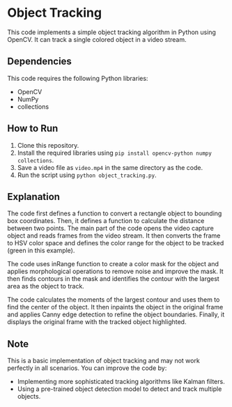 # Object Tracking

This code implements a simple object tracking algorithm in Python using OpenCV. It can track a single colored object in a video stream.

## Dependencies

This code requires the following Python libraries:

* OpenCV
* NumPy
* collections

## How to Run

1. Clone this repository.
2. Install the required libraries using `pip install opencv-python numpy collections`.
3. Save a video file as `video.mp4` in the same directory as the code.
4. Run the script using `python object_tracking.py`.

## Explanation

The code first defines a function to convert a rectangle object to bounding box coordinates. Then, it defines a function to calculate the distance between two points. The main part of the code opens the video capture object and reads frames from the video stream. It then converts the frame to HSV color space and defines the color range for the object to be tracked (green in this example).

The code uses inRange function to create a color mask for the object and applies morphological operations to remove noise and improve the mask. It then finds contours in the mask and identifies the contour with the largest area as the object to track.

The code calculates the moments of the largest contour and uses them to find the center of the object. It then inpaints the object in the original frame and applies Canny edge detection to refine the object boundaries. Finally, it displays the original frame with the tracked object highlighted.

## Note

This is a basic implementation of object tracking and may not work perfectly in all scenarios. You can improve the code by:

* Implementing more sophisticated tracking algorithms like Kalman filters.
* Using a pre-trained object detection model to detect and track multiple objects.
